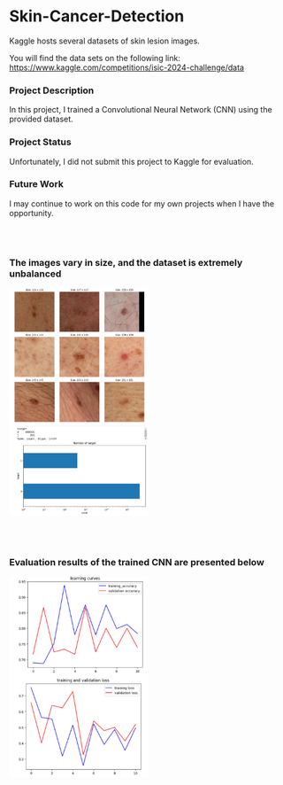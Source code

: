 # Skin-Cancer-Detection


Kaggle hosts several datasets of skin lesion images.

You will find the data sets on the following link: https://www.kaggle.com/competitions/isic-2024-challenge/data


### Project Description
In this project, I trained a Convolutional Neural Network (CNN) using the provided dataset.


### Project Status
Unfortunately, I did not submit this project to Kaggle for evaluation.


### Future Work
I may continue to work on this code for my own projects when I have the opportunity.

<br><br>
### The images vary in size, and the dataset is extremely unbalanced


<img src="images/img9.png" width="50%">


<img src="images/diagram.png" width="50%">

<!-- <img src="images/corr_matrix.png"> -->


<br><br>

### Evaluation results of the trained CNN are presented below

<img src="/images/evaluation.png" width="50%">
